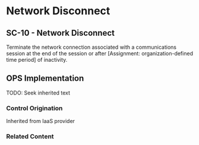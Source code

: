 # Network Disconnect
## SC-10 - Network Disconnect

Terminate the network connection associated with a communications session at the end of the session or after [Assignment: organization-defined time period] of inactivity.

## OPS Implementation

TODO: Seek inherited text

### Control Origination

Inherited from IaaS provider

### Related Content

